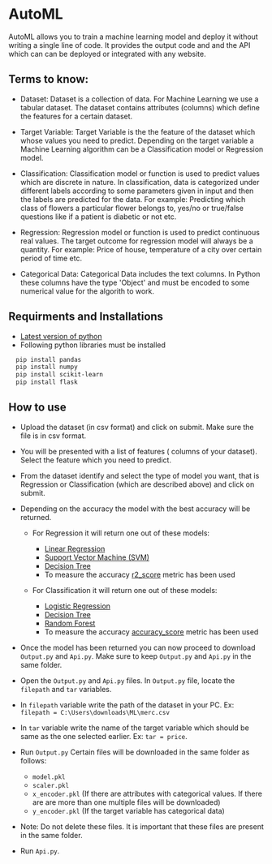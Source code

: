 
# AutoML

AutoML allows you to train a machine learning model and deploy it without writing a single line of code. It provides the output code and and the API which can can be deployed or integrated with any website.

## Terms to know:

- Dataset: Dataset is a collection of data. For Machine Learning we use a tabular dataset. The dataset contains attributes (columns) which define the features for a certain dataset.

- Target Variable: Target Variable is the the feature of the dataset which whose values you need to predict. Depending on the target variable a Machine Learning algorithm can be a Classification model or Regression model.

- Classification: Classification model or function is used to predict values which are discrete in nature.  In classification, data is categorized under different labels according to some parameters given in input and then the labels are predicted for the data. For example: Predicting which class of flowers a particular flower belongs to, yes/no or true/false questions like if a patient is diabetic or not etc.

- Regression: Regression model or function is used to predict continuous real values. The target outcome for regression model will always be a quantity. For example: Price of house, temperature of a city over certain period of time etc.

- Categorical Data: Categorical Data includes the text columns. In Python these columns have the type 'Object' and must be encoded to some numerical value for the algorith to work.
## Requirments and Installations

- [Latest version of python](https://www.python.org/downloads/) 
- Following python libraries must be installed

```bash
  pip install pandas
  pip install numpy 
  pip install scikit-learn
  pip install flask
```
    
## How to use

- Upload the dataset (in csv format) and click on submit. Make sure the file is in csv format.

- You will be presented with a list of features ( columns of your dataset). Select the feature which you need to predict.

- From the dataset identify and select the type of model you want, that is Regression or Classification (which are described above) and click on submit.

- Depending on the accuracy the model with the best accuracy will be returned.

  - For Regression it will return one out of these models:

    - [Linear Regression](https://scikit-learn.org/stable/modules/generated/sklearn.linear_model.LinearRegression.html)
    - [Support Vector Machine (SVM)](https://scikit-learn.org/stable/modules/generated/sklearn.svm.SVR.html)
    - [Decision Tree](https://scikit-learn.org/stable/modules/generated/sklearn.tree.DecisionTreeRegressor.html)
    - To measure the accuracy [r2_score](https://scikit-learn.org/stable/modules/generated/sklearn.metrics.r2_score.html) metric has been used

  - For Classification it will return one out of these models:
  
    - [Logistic Regression](https://scikit-learn.org/stable/modules/generated/sklearn.linear_model.LogisticRegression.html)
    - [Decision Tree](https://scikit-learn.org/stable/modules/generated/sklearn.tree.DecisionTreeClassifier.html)
    - [Random Forest](https://scikit-learn.org/stable/modules/generated/sklearn.ensemble.RandomForestClassifier.html)
    - To measure the accuracy [accuracy_score](https://scikit-learn.org/stable/modules/generated/sklearn.metrics.accuracy_score.html) metric has been used

- Once the model has been returned you can now proceed to download `Output.py` and `Api.py`. Make sure to keep `Output.py` and `Api.py` in the same folder.

- Open the `Output.py` and `Api.py` files. In `Output.py` file, locate the `filepath`  and `tar` variables.

- In `filepath` variable write the path of the dataset in your PC. Ex: `filepath = C:\Users\downloads\ML\merc.csv`

- In `tar` variable write the name of the target variable which should be same as the one selected earlier. Ex: `tar = price`.

- Run `Output.py` Certain files will be downloaded in the same folder as follows: 

  - `model.pkl`
  - `scaler.pkl`
  - `x_encoder.pkl` (If there are attributes with categorical values. If there are are more than one multiple files will be downloaded)
  - `y_encoder.pkl` (If the target variable has categorical data)

- Note: Do not delete these files. It is important that these files are present in the same folder.

- Run `Api.py`.
  
